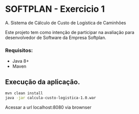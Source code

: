 # SOFTPLAN - Exercicio 1


A.  Sistema de Cálculo de Custo de Logística de Caminhões

Este projeto tem como intenção de participar na avaliação para desenvolvedor de Software da Empresa Softplan.

### Requisitos:
* Java 8+
* Maven


## Execução da aplicação.
```bash
mvn clean install
java -jar calcula-custo-logistica-1.0.war
```
Acessar a url localhost:8080 via brownser 
